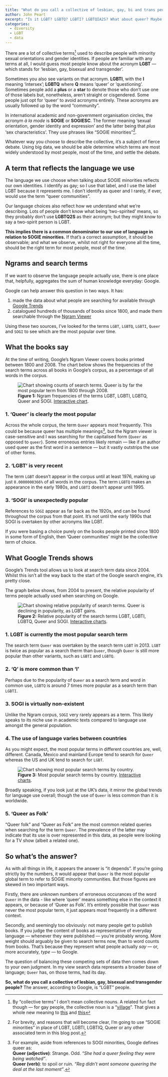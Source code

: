 ```yaml
---
title: "What do you call a collective of lesbian, gay, bi and trans people?"
author: John Peart
excerpt: "Is it LGBT? LGBTQ? LGBTI? LGBTQIA2S? What about queer? Maybe big data holds the answer."
categories:
  - diversity
  - LGBT
  - data
---
```


There are a lot of collective terms[^1] used to describe people with minority sexual orientations and gender identities. If people are familiar with any terms at all, I would guess most people know about the acronym **LGBT** — which stands for ‘lesbian, gay, bisexual and transgender’.

Sometimes you also see variants on that acronym. **LGBTI**, with the **I** meaning ‘intersex’; **LGBTQ** where **Q** means ‘queer’ or ‘questioning’. Sometimes people add a **plus** or a **star** to denote those who don’t use one of those labels but, nonetheless, aren’t straight or cisgendered. Some people just opt for ‘queer’ to avoid acronyms entirely. These acronyms are usually followed up by the word “community”.

In international academic and non-government organisation circles, the acronym *à la mode* is **SOGIE** or **SOGIESC**. The former meaning ‘sexual orientation, gender identity and expression’ and the latter being that *plus* ‘sex characteristics’. They use phrases like “SOGIE minorities”[^2].

Whatever way you choose to describe the collective, it’s a subject of fierce debate. Using big data, we should be able determine which terms are most widely understood by most people, most of the time, and settle the debate.

## A term that reflects the language we use

The language we use choose when talking about SOGIE minorities reflects our own identities. I identify as gay; so I use that label, and I use the label LGBT because it represents me. I don’t identify as queer and I rarely, if ever, would use the term “queer communities”.

Our language choices also reflect how we understand what we’re describing. Lots of people don’t know what being ‘two-spirited’ means, so they probably don’t use **LGBTQ2S** as their acronym; but they might know to say a two-spirit person is LGBT.

**This implies there is a common denominator to our use of language in relation to SOGIE minorities.** If that’s a correct assumption, it should be observable; and what we observe, whilst not right for everyone all the time, should be the right term for most people, most of the time.

## Ngrams and search terms

If we want to observe the language people actually use, there is one place that, helpfully, aggregates the sum of human knowledge everyday: Google.

Google can help answer this question in two ways. It has:

1. made the data about what people are searching for available through [Google Trends](https://trends.google.co.uk/)
2. catalogued hundreds of thousands of books since 1800, and made them searchable through the [Ngram Viewer](https://books.google.com/ngrams)

Using these two sources, I’ve looked for the terms `LGBT`, `LGBTQ`, `LGBTI`, `Queer` and `SOGI` to see which are the most popular over time.

## What the books say

At the time of writing, Google’s Ngram Viewer covers books printed between 1800 and 2008. The chart below shows the frequencies of the search terms across all books in Google’s corpus, as a percentage of all words in the corpus.

<figure>
  <img src="/images/posts/2018-01-23-ngram-viewer-lgbt-queer.png" alt="Chart showing counts of search terms. Queer is by far the most popular term from 1800 through 2008.">
  <figcaption>
    <strong>Figure 1:</strong>
    Ngram frequencies of the terms LGBT, LGBTI, LGBTQ, Queer and SOGI.
    <a href="https://books.google.com/ngrams/interactive_chart?content=Queer%2CLGBT%2CLGBTI%2CLGBTQ%2CSOGI&amp;year_start=1800&amp;year_end=2000&amp;corpus=15&amp;smoothing=2&amp;share=&amp;direct_url=t1%3B%2CQueer%3B%2Cc0%3B.t1%3B%2CLGBT%3B%2Cc0%3B.t1%3B%2CLGBTI%3B%2Cc0%3B.t1%3B%2CLGBTQ%3B%2Cc0%3B.t1%3B%2CSOGI%3B%2Cc0" title="Open Interactive chart in new window" target="_blank">Interactive chart</a>.
  </figcaption>
</figure>

### 1. ‘Queer’ is clearly the most popular

Across the whole corpus, the term `Queer` appears most frequently. This could be because queer has multiple meanings[^3], but the Ngram viewer is case-sensitive and I was searching for the capitalised form (`Queer` as opposed to `queer`). Some erroneous entries likely remain — like if an author used queer as the first word in a sentence — but it vastly outstrips the use of other forms.

### 2. ‘LGBT’ is very recent

The term `LGBT` doesn’t appear in the corpus until at least 1976, making up just `0.0000000366%` of all words in the corpus. The term `LGBTQ` makes an appearance in the early 1980s, and `LGBTI` doesn’t appear until 1995.

### 3. ‘SOGI’ is unexpectedly popular

References to `SOGI` appear as far back as the 1920s, and can be found throughout the corpus from that point. It’s not until the early 1990s that SOGI is overtaken by other acronyms like LGBT.

If you were basing a choice purely on the books people printed since 1800 in some form of English, then ‘Queer communities’ might be the collective term of choice.

## What Google Trends shows

Google’s Trends tool allows us to look at search term data since 2004. Whilst this isn’t all the way back to the start of the Google search engine, it’s pretty close.

The graph below shows, from 2004 to present, the relative popularity of terms people actually used when searching on Google.

<figure>
  <img src="/images/posts/2018-01-23-google-trends-lgbt-queer.png" alt="Chart showing relative popularity of search terms. Queer is declining in popularity, as LGBT gains.">
  <figcaption>
    <strong>Figure 2:</strong>
    Relative popularity of the search terms LGBT, LGBTI, LGBTQ, Queer and SOGI.
    <a href="https://trends.google.co.uk/trends/explore?date=all&amp;q=LGBT,LGBTI,LGBTQ,Queer,SOGI" title="Open Interactive charts in new window" target="_blank">Interactive charts</a>.
  </figcaption>
</figure>

### 1. LGBT is currently the most popular search term

The search term `Queer` was overtaken by the search term `LGBT` in 2013. `LGBT` is twice as popular as a search therm than `Queer`, though `Queer` is still more popular than other variants, such as `LGBTI` and `LGBTQ`.

### 2. ‘Q’ is more common than ‘I’

Perhaps due to the popularity of `Queer` as a search term and word in common use, `LGBTQ` is around 7 times more popular as a search term than `LGBTI`.

### 3. SOGI is virtually non-existent

Unlike the Ngram corpus, `SOGI` very rarely appears as a term. This likely speaks to its niche use in academic texts compared to language use amongst the general population.

### 4. The use of language varies between countries

As you might expect, the most popular terms in different countries are, well, different. Canada, Mexico and mainland Europe tend to search for `Queer` whereas the US and UK tend to search for `LGBT`.

<figure>
  <img src="/images/posts/2018-01-23-google-trends-world-lgbt-queer.png" alt="Chart showing most popular search terms by country.">
  <figcaption>
    <strong>Figure 3:</strong>
    Most popular search terms by country.
    <a href="https://trends.google.co.uk/trends/explore?date=all&amp;q=LGBT,LGBTI,LGBTQ,Queer,SOGI" title="Open Interactive charts in new window" target="_blank">Interactive charts</a>.
  </figcaption>
</figure>

Broadly speaking, if you look just at the UK’s data, it mirror the global trends for language use overall; though the use of `Queer` is less common than it is worldwide.

### 5. ‘Queer as Folk’

“Queer folk” and “Queer as Folk” are the most common related queries when searching for the term `Queer`. The prevalence of the latter may indicate that its use is over represented in this data, as people were looking for a TV show (albeit a related one).

## So what’s the answer?

As with all things in life, it appears the answer is “it depends”. If you’re going strictly by the numbers, it would appear that `Queer` is the most popular global term to refer to SOGIE minority communities. But those figures are skewed in two important ways.

Firstly, there are unknown numbers of erroneous occurances of the word `Queer` in the data - like where ‘queer’ means something else in the context it appears, or because of ‘Queer as Folk’. It’s entirely possible that `Queer` was never the most popular term, it just appears most frequently in a different context.

Secondly, and seemingly too obviously: not many people get to publish books. If you judge the content of books as representative of everyday language — whenever they were published — you’re probably wrong. More weight should arguably be given to search terms now, than to word counts from books. That’s because they represent what people actually *say* — or, more accurately, *type* — to Google.

The question of balancing these competing sets of data then comes down to your own judgment. In my view search data represents a broader base of language; `Queer` has, on those terms, had its day.

**So, what do you call a collective of lesbian, gay, bisexual and transgender people?** The answer, according to Google, is “LGBT” people.



[^1]: By “collective terms” I don’t mean collective nouns. A related fun fact though — for gay people, the collective noun is a “[village](https://en.wiktionary.org/wiki/Appendix:Glossary_of_collective_nouns_by_subject)”. That gives a whole new meaning to [this](https://youtu.be/CS9OO0S5w2k?t=10s) and [this](https://youtu.be/KrlzaBNgz-M?t=29s)

[^2]: For brevity, and reasons that will become clear, I’m going to use “SOGIE minorities” in place of LGBT, LGBTI, LGBTIQ, Queer or any other associated term in this blog post.

[^3]: For example, aside from references to SOGI minorities, Google defines queer as: <br>**Queer (adjective)**: Strange. Odd. *“She had a queer feeling they were being watched”*. <br>**Queer (verb)**: to spoil or ruin. *“Reg didn’t want someone queering the deal at the last moment”*.
